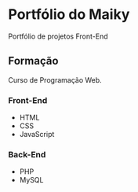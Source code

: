 # Portfólio do Maiky
Portfólio de projetos Front-End

## Formação
Curso de Programação Web.

### Front-End
- HTML
- CSS
- JavaScript

### Back-End
- PHP
- MySQL
